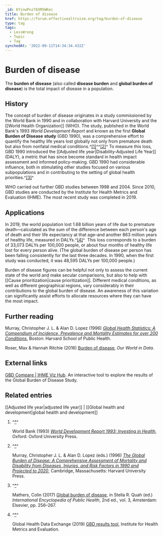 ```yaml
---
_id: 6YinwPnz76XM5WKec
title: Burden of disease
href: https://forum.effectivealtruism.org/tag/burden-of-disease
type: tag
tags:
  - LessWrong
  - Topic
  - Tag
synchedAt: '2022-09-11T14:34:34.432Z'
---
```

# Burden of disease

The **burden of disease** (also called **disease burden** and **global burden of disease**) is the total impact of disease in a population.

History
-------

The concept of burden of disease originates in a study commissioned by the World Bank in 1990 and in collaboration with Harvard University and the [[World Health Organization]] (WHO). The study, published in the World Bank's 1993 *World Development Report* and known as the first **Global Burden of Disease** **study** (GBD 1990), was a comprehensive effort to quantify the healthy life years lost globally not only from premature death but also from nonfatal medical conditions.^[\[1\]](#fni597sis7xm)^^[\[2\]](#fn1cc8lulaat2)^ To measure this loss, GBD 1990 introduced the [[Adjusted life year|Disability-Adjusted Life Year]] (DALY), a metric that has since become standard in health impact assessment and informed policy-making. GBD 1990 had considerable influence, both in stimulating other studies focused on various subpopulations and in contributing to the setting of global health priorities.^[\[3\]](#fnqlbxv40tol)^

WHO carried out further GBD studies between 1998 and 2004. Since 2010, GBD studies are conducted by the Institute for Health Metrics and Evaluation (IHME). The most recent study was completed in 2019.

Applications
------------

In 2019, the world population lost 1.68 billion years of life due to premature death—calculated as the sum of the difference between each person's age of death and their life expectancy at that age–and another 863 million years of healthy life, measured in DALYs.^[\[4\]](#fnbbzrrjccci9)^  This loss corresponds to a burden of 33,073 DALYs per 100,000 people, or about four months of healthy life lost for every person alive. (The global burden of disease per person has been falling consistently for the last three decades. In 1990, when the first study was conducted, it was 48,595 DALYs per 100,000 people.)

Burden of disease figures can be helpful not only to assess the current state of the world and make secular comparisons, but also to help with [[Cause prioritization|cause prioritization]]. Different medical conditions, as well as different geographical regions, vary considerably in their contributions to the global burden of disease. An awareness of this variation can significantly assist efforts to allocate resources where they can have the most impact.

Further reading
---------------

Murray, Christopher J. L. & Alan D. Lopez (1996) [*Global Health Statistics: A Compendium of Incidence, Prevalence and Mortality Estimates for over 200 Conditions*](https://en.wikipedia.org/wiki/Special:BookSources/0-674-35449-4), Boston: Harvard School of Public Health.

Roser, Max & Hannah Ritchie (2016) [Burden of disease](https://ourworldindata.org/burden-of-disease), *Our World in Data*.

External links
--------------

[GBD Compare | IHME Viz Hub](http://vizhub.healthdata.org/gbd-compare/). An interactive tool to explore the results of the Global Burden of Disease Study.

Related entries
---------------

[[Adjusted life year|adjusted life year]] | [[Global health and development|global health and development]]

1.  ^**[^](#fnrefi597sis7xm)**^
    
    World Bank (1993) [*World Development Report 1993: Investing in Health*](http://doi.org/10.1596/0-1952-0890-0), Oxford: Oxford University Press.
    
2.  ^**[^](#fnref1cc8lulaat2)**^
    
    Murray, Christopher J. L. & Alan D. Lopez (eds.) (1996) [*The Global Burden of Disease: A Comprehensive Assessment of Mortality and Disability from Diseases, Injuries, and Risk Factors in 1990 and Projected to 2020*](https://en.wikipedia.org/wiki/Special:BookSources/978-0-674-35448-7), Cambridge, Massachusetts: Harvard University Press.
    
3.  ^**[^](#fnrefqlbxv40tol)**^
    
    Mathers, Colin (2017) [Global burden of disease](http://doi.org/10.1016/B978-0-12-803678-5.00175-2), in Stella R. Quah (ed.) *International Encyclopedia of Public Health*, 2nd ed., vol. 3, Amsterdam: Elsevier, pp. 256–267.
    
4.  ^**[^](#fnrefbbzrrjccci9)**^
    
    Global Health Data Exchange (2019) [GBD results tool](http://ghdx.healthdata.org/gbd-results-tool?params=gbd-api-2019-permalink/970372736105a1707fe5b09492a51add), Institute for Health Metrics and Evaluation.
